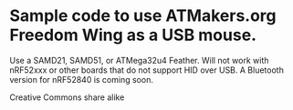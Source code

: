 ﻿# Sample code to use ATMakers.org Freedom Wing as a USB mouse.

Use a SAMD21, SAMD51, or ATMega32u4 Feather. Will not work with nRF52xxx or other boards that do not support HID over USB. A Bluetooth version for nRF52840 is coming soon.

Creative Commons share alike
